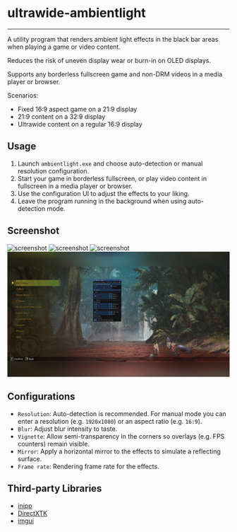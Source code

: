 # ultrawide-ambientlight

---

A utility program that renders ambient light effects in the black bar areas when playing a game or video content.

Reduces the risk of uneven display wear or burn-in on OLED displays.

Supports any borderless fullscreen game and non-DRM videos in a media player or browser.

Scenarios:
- Fixed 16:9 aspect game on a 21:9 display
- 21:9 content on a 32:9 display
- Ultrawide content on a regular 16:9 display

## Usage

1. Launch `ambientlight.exe` and choose auto-detection or manual resolution configuration.
2. Start your game in borderless fullscreen, or play video content in fullscreen in a media player or browser.
3. Use the configuration UI to adjust the effects to your liking.
4. Leave the program running in the background when using auto-detection mode.

## Screenshot

![screenshot](images/screen1.png)
![screenshot](images/screen2.png)
![screenshot](images/screen3.png)
![screenshot](images/screen4.png)

## Configurations

- `Resolution`: Auto-detection is recommended. For manual mode you can enter a resolution (e.g. `1920x1080`) or an aspect ratio (e.g. `16:9`).
- `Blur`: Adjust blur intensity to taste.
- `Vignette`: Allow semi-transparency in the corners so overlays (e.g. FPS counters) remain visible.
- `Mirror`: Apply a horizontal mirror to the effects to simulate a reflecting surface.
- `Frame rate`: Rendering frame rate for the effects.

## Third-party Libraries
- [inipp](https://github.com/mcmtroffaes/inipp)
- [DirectXTK](https://github.com/microsoft/DirectXTK)
- [imgui](https://github.com/ocornut/imgui)
